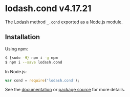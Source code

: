 # lodash.cond v4.17.21

The [Lodash](https://lodash.com/) method `_.cond` exported as a [Node.js](https://nodejs.org/) module.

## Installation

Using npm:
```bash
$ {sudo -H} npm i -g npm
$ npm i --save lodash.cond
```

In Node.js:
```js
var cond = require('lodash.cond');
```

See the [documentation](https://lodash.com/docs#cond) or [package source](https://github.com/lodash/lodash/blob/4.17.21-npm-packages/lodash.cond) for more details.
